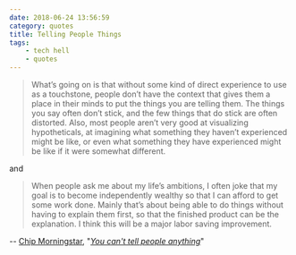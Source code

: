 ```yaml
---
date: 2018-06-24 13:56:59
category: quotes
title: Telling People Things
tags:
    - tech hell
    - quotes
---
```


> What’s going on is that without some kind of direct experience to use as a touchstone, people don’t have the context that gives them a place in their minds to put the things you are telling them. The things you say often don’t stick, and the few things that do stick are often distorted. Also, most people aren’t very good at visualizing hypotheticals, at imagining what something they haven’t experienced might be like, or even what something they have experienced might be like if it were somewhat different.

and

> When people ask me about my life’s ambitions, I often joke that my goal is to become independently wealthy so that I can afford to get some work done. Mainly that’s about being able to do things without having to explain them first, so that the finished product can be the explanation. I think this will be a major labor saving improvement.

-- [Chip Morningstar](http://www.fudco.com/chip/), "[_You can't tell people anything_](http://habitatchronicles.com/2004/04/you-cant-tell-people-anything/)"
